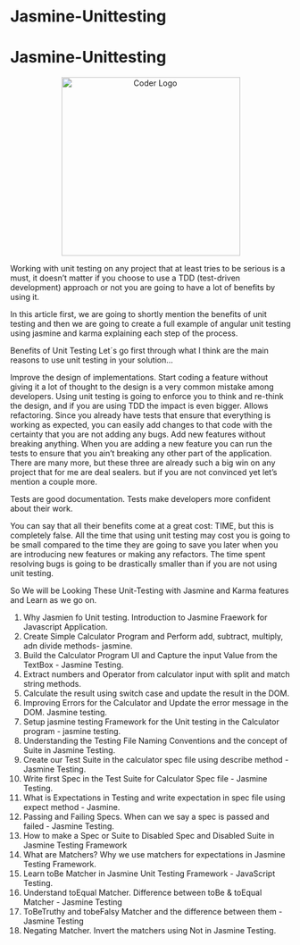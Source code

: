 # Jasmine-Unittesting


# Jasmine-Unittesting

<p align="center">
<a  target="blank"><img src="https://i.morioh.com/200922/ea0b5f29.webp" width="320" alt="Coder Logo" /></a>
</p>

Working with unit testing on any project that at least tries to be serious is a must, it doesn’t matter if you choose to use a TDD (test-driven development) approach or not you are going to have a lot of benefits by using it.

In this article first, we are going to shortly mention the benefits of unit testing and then we are going to create a full example of angular unit testing using jasmine and karma explaining each step of the process.

Benefits of Unit Testing
Let´s go first through what I think are the main reasons to use unit testing in your solution…

Improve the design of implementations.
Start coding a feature without giving it a lot of thought to the design is a very common mistake among developers. Using unit testing is going to enforce you to think and re-think the design, and if you are using TDD the impact is even bigger.
Allows refactoring.
Since you already have tests that ensure that everything is working as expected, you can easily add changes to that code with the certainty that you are not adding any bugs.
Add new features without breaking anything.
When you are adding a new feature you can run the tests to ensure that you ain’t breaking any other part of the application.
There are many more, but these three are already such a big win on any project that for me are deal sealers. but if you are not convinced yet let’s mention a couple more.

Tests are good documentation.
Tests make developers more confident about their work.

You can say that all their benefits come at a great cost: TIME, but this is completely false. All the time that using unit testing may cost you is going to be small compared to the time they are going to save you later when you are introducing new features or making any refactors. The time spent resolving bugs is going to be drastically smaller than if you are not using unit testing.


So We will be Looking These Unit-Testing with Jasmine and Karma   features and Learn as we go on.
1. Why Jasmien fo Unit testing. Introduction to Jasmine Fraework for Javascript Application.
2. Create Simple Calculator Program and Perform add, subtract, multiply, adn divide methods- jasmine. 
3. Build the Calculator Program UI and Capture the input Value from the TextBox - Jasmine Testing.
4. Extract numbers and Operator from calculator input with split and match string methods. 
5. Calculate the result using switch case and update the result in the DOM.
6. Improving Errors for the Calculator and Update the error message in the DOM. Jasmine testing.
7. Setup jasmine testing Framework for the Unit testing in the Calculator program - jasmine testing.
8. Understanding the Testing File Naming Conventions and the concept of Suite in Jasmine Testing.
9. Create our Test Suite in the calculator spec file using describe method - Jasmine Testing.
10. Write first Spec in the Test Suite for Calculator Spec file - Jasmine Testing.
11. What is Expectations in Testing and write expectation in spec file using expect method - Jasmine.
12. Passing and Failing Specs. When can we say a spec is passed and failed - Jasmine Testing.
13. How to make a Spec or Suite to Disabled Spec and Disabled Suite in Jasmine Testing Framework
14. What are Matchers? Why we use matchers for expectations in Jasmine Testing Framework.
15. Learn toBe Matcher in Jasmine Unit Testing Framework - JavaScript Testing.
16. Understand toEqual Matcher. Difference between toBe & toEqual Matcher - Jasmine Testing
17. ToBeTruthy and tobeFalsy Matcher and the difference between them - Jasmine Testing
18. Negating Matcher. Invert the matchers using Not in Jasmine Testing.



